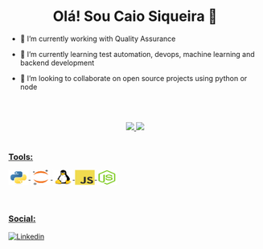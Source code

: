 <h1 align="center">Olá! Sou Caio Siqueira 🤙</h1>

- 🔭 I’m currently working with Quality Assurance

- 🌱 I’m currently learning test automation, devops, machine learning and backend development 

- 👯 I’m looking to collaborate on open source projects using python or node

<br><br>

<div align="center">
  <a href="https://github.com/CaiocSiqueira">
  <img height="180em" src="https://github-readme-stats.vercel.app/api?username=CaiocSiqueira&show_icons=true&theme=synthwave&include_all_commits=true&count_private=true"/>
  <img height="180em" src="https://github-readme-stats.vercel.app/api/top-langs/?username=CaiocSiqueira&layout=compact&langs_count=7&theme=synthwave"/>
</div>


<div style="display: inline_block"><br>
  <h3 align="left">Tools:</h3>
  <img align="center"  height="30" width="40" src="https://raw.githubusercontent.com/devicons/devicon/master/icons/python/python-original.svg">
  <img align="center"  height="30" width="40" src="https://raw.githubusercontent.com/devicons/devicon/master/icons/jupyter/jupyter-original.svg">
  <img align="center"  height="30" width="40" src="https://raw.githubusercontent.com/devicons/devicon/master/icons/linux/linux-original.svg">
  <img align="center"  height="30" width="40" src="https://raw.githubusercontent.com/devicons/devicon/master/icons/javascript/javascript-original.svg">
  <img align="center"  height="30" width="40" src="https://raw.githubusercontent.com/devicons/devicon/master/icons/nodejs/nodejs-original.svg">
 </div><br><br>
  <h3 align="left">Social:</h3>

[![Linkedin](https://img.shields.io/badge/LinkedIn-0077B5?style=for-the-badge&logo=linkedin&logoColor=white)](https://www.linkedin.com/in/caiocesarsiqueira)




<!---
CaiocSiqueira/CaiocSiqueira is a ✨ special ✨ repository because its `README.md` (this file) appears on your GitHub profile.
You can click the Preview link to take a look at your changes.
--->
